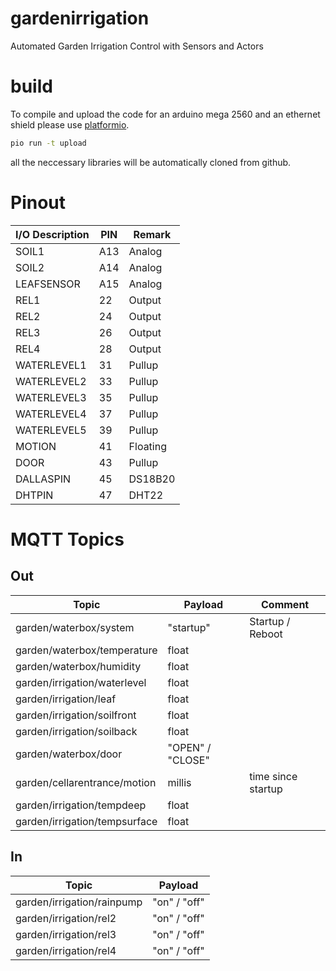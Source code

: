 # gardenirrigation
Automated Garden Irrigation Control with Sensors and Actors

# build
To compile and upload the code for an arduino mega 2560 and 
an ethernet shield please use [platformio](https://platformio.org).

```bash
pio run -t upload
```

all the neccessary libraries will be automatically cloned from
github.

# Pinout

| I/O Description | PIN |  Remark  |
|-----------------|-----|----------|
| SOIL1           | A13 | Analog   |
| SOIL2           | A14 | Analog   |
| LEAFSENSOR      | A15 | Analog   |
| REL1            |  22 | Output   |
| REL2            |  24 | Output   |
| REL3            |  26 | Output   |
| REL4            |  28 | Output   |
| WATERLEVEL1     |  31 | Pullup   |
| WATERLEVEL2     |  33 | Pullup   |
| WATERLEVEL3     |  35 | Pullup   |
| WATERLEVEL4     |  37 | Pullup   |
| WATERLEVEL5     |  39 | Pullup   |
| MOTION          |  41 | Floating |
| DOOR            |  43 | Pullup   |
| DALLASPIN       |  45 | DS18B20  |
| DHTPIN          |  47 | DHT22    |

# MQTT Topics

## Out
| Topic                         | Payload          | Comment            |
|-------------------------------|------------------|--------------------|
| garden/waterbox/system        | "startup"        | Startup / Reboot   |  
| garden/waterbox/temperature   | float            |                    |
| garden/waterbox/humidity      | float            |                    |
| garden/irrigation/waterlevel  | float            |                    |
| garden/irrigation/leaf        | float            |                    |
| garden/irrigation/soilfront   | float            |                    |
| garden/irrigation/soilback    | float            |                    |
| garden/waterbox/door          | "OPEN" / "CLOSE" |                    |
| garden/cellarentrance/motion  | millis           | time since startup |
| garden/irrigation/tempdeep    | float            |                    |
| garden/irrigation/tempsurface | float            |                    |

## In
| Topic                      | Payload          |
|----------------------------|------------------|
| garden/irrigation/rainpump | "on" / "off"     |
| garden/irrigation/rel2     | "on" / "off"     |
| garden/irrigation/rel3     | "on" / "off"     |
| garden/irrigation/rel4     | "on" / "off"     |

